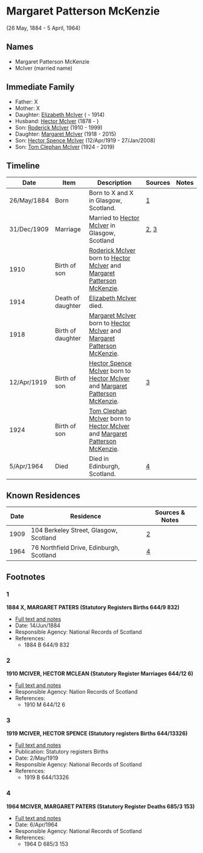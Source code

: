 ﻿---
layout: person
subject_key: i88610293
permalink: /people/i88610293
---

# Margaret Patterson McKenzie
(26 May, 1884 - 5 April, 1964)

## Names

* Margaret Patterson McKenzie
* McIver (married name)

## Immediate Family

* Father: X
* Mother: X
* Daughter: [Elizabeth McIver](./@80366022@-elizabeth-mciver-b-d1914.md) ( - 1914)
* Husband: [Hector McIver](./@62168745@-hector-mciver-b1878-d.md) (1878 - )
* Son: [Roderick McIver](./@90830540@-roderick-mciver-b1910-d1999.md) (1910 - 1999)
* Daughter: [Margaret McIver](./@24380064@-margaret-mciver-b1918-d2015.md) (1918 - 2015)
* Son: [Hector Spence McIver](./@34334364@-hector-spence-mciver-b1919-4-12-d2008-1-27.md) (12/Apr/1919 - 27/Jan/2008)
* Son: [Tom Clephan McIver](./@74287888@-tom-clephan-mciver-b1924-d2019.md) (1924 - 2019)

## Timeline

Date | Item | Description | Sources | Notes
---|---|---|---|---
26/May/1884 | Born | Born to X and X in Glasgow, Scotland. | [1](#1) | 
31/Dec/1909 | Marriage | Married to [Hector McIver](./@62168745@-hector-mciver-b1878-d.md) in Glasgow, Scotland | [2](#2), [3](#3) | 
1910 | Birth of son | [Roderick McIver](./@90830540@-roderick-mciver-b1910-d1999.md) born to [Hector McIver](./@62168745@-hector-mciver-b1878-d.md) and [Margaret Patterson McKenzie](./@88610293@-margaret-patterson-mckenzie-b1884-5-26-d1964-4-5.md). |  | 
1914 | Death of daughter | [Elizabeth McIver](./@80366022@-elizabeth-mciver-b-d1914.md) died. |  | 
1918 | Birth of daughter | [Margaret McIver](./@24380064@-margaret-mciver-b1918-d2015.md) born to [Hector McIver](./@62168745@-hector-mciver-b1878-d.md) and [Margaret Patterson McKenzie](./@88610293@-margaret-patterson-mckenzie-b1884-5-26-d1964-4-5.md). |  | 
12/Apr/1919 | Birth of son | [Hector Spence McIver](./@34334364@-hector-spence-mciver-b1919-4-12-d2008-1-27.md) born to [Hector McIver](./@62168745@-hector-mciver-b1878-d.md) and [Margaret Patterson McKenzie](./@88610293@-margaret-patterson-mckenzie-b1884-5-26-d1964-4-5.md). | [3](#3) | 
1924 | Birth of son | [Tom Clephan McIver](./@74287888@-tom-clephan-mciver-b1924-d2019.md) born to [Hector McIver](./@62168745@-hector-mciver-b1878-d.md) and [Margaret Patterson McKenzie](./@88610293@-margaret-patterson-mckenzie-b1884-5-26-d1964-4-5.md). |  | 
5/Apr/1964 | Died | Died in Edinburgh, Scotland. | [4](#4) | 

## Known Residences

Date | Residence | Sources & Notes
---|---|---
1909 | 104 Berkeley Street, Glasgow, Scotland | [2](#2)
1964 | 76 Northfield Drive, Edinburgh, Scotland | [4](#4)

## Footnotes

### 1

**1884 X, MARGARET PATERS (Statutory Registers Births 644/9 832)**

* [Full text and notes](../sources/@45499690@-1884-mckenzie,-margaret-paters-statutory-registers-births-644-9-832-.md)
* Date: 14/Jun/1884
* Responsible Agency: National Records of Scotland
* References: 
  * 1884 B 644/9 832

### 2

**1910 MCIVER, HECTOR MCLEAN (Statutory Register Marriages 644/12 6)**

* [Full text and notes](../sources/@8363314@-1910-mciver,-hector-mclean-statutory-register-marriages-644-12-6-.md)
* Responsible Agency: Nation Records of Scotland
* References: 
  * 1910 M 644/12 6

### 3

**1919 MCIVER, HECTOR SPENCE (Statutory registers Births 644/13326)**

* [Full text and notes](../sources/@43040640@-1919-mciver,-hector-spence-statutory-registers-births-644-13326-.md)
* Publication: Statutory registers Births
* Date: 2/May/1919
* Responsible Agency: National Records of Scotland
* References: 
  * 1919 B 644/13326

### 4

**1964 MCIVER, MARGARET PATERS (Statutory Register Deaths 685/3 153)**

* [Full text and notes](../sources/@13131704@-1964-mciver,-margaret-paters-statutory-register-deaths-685-3-153-.md)
* Date: 6/Apr/1964
* Responsible Agency: National Records of Scotland
* References: 
  * 1964 D 685/3 153

